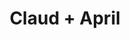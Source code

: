 ---
layout: post
category: concert
title: Claud + April
artists: 
- Claud
- April
place: 
- La Boule Noire
country: France
city: Paris
---